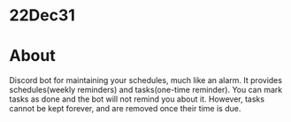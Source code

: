 # 22Dec31

# About
Discord bot for maintaining your schedules, much like an alarm.
It provides schedules(weekly reminders) and tasks(one-time reminder). You can mark tasks as done and the bot will not remind you about it. However, tasks cannot be kept forever, and are removed once their time is due.
